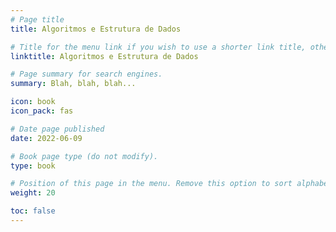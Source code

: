 ```yaml
---
# Page title
title: Algoritmos e Estrutura de Dados

# Title for the menu link if you wish to use a shorter link title, otherwise remove this option.
linktitle: Algoritmos e Estrutura de Dados

# Page summary for search engines.
summary: Blah, blah, blah...

icon: book
icon_pack: fas

# Date page published
date: 2022-06-09

# Book page type (do not modify).
type: book

# Position of this page in the menu. Remove this option to sort alphabetically.
weight: 20

toc: false
---
```


